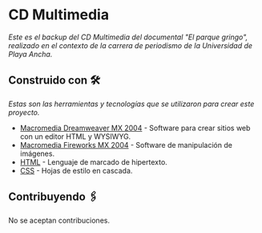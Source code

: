 # CD Multimedia

_Este es el backup del CD Multimedia del documental "El parque gringo", realizado en el contexto de la carrera de periodismo de la Universidad de Playa Ancha._

## Construido con 🛠️

_Estas son las herramientas y tecnologías que se utilizaron para crear este proyecto._

* [Macromedia Dreamweaver MX 2004](https://web.archive.org/web/20040211054952/http://www.macromedia.com/software/dreamweaver/) - Software para crear sitios web con un editor HTML y  WYSIWYG.
* [Macromedia Fireworks MX 2004](https://web.archive.org/web/20040202174654/http://www.macromedia.com/software/fireworks/) - Software de manipulación de imágenes.
* [HTML](https://es.wikipedia.org/wiki/HTML) - Lenguaje de marcado de hipertexto.
* [CSS](https://es.wikipedia.org/wiki/Hoja_de_estilos_en_cascada) - Hojas de estilo en cascada.

## Contribuyendo 🖇️

No se aceptan contribuciones.

